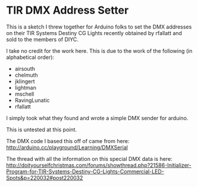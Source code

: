 TIR DMX Address Setter
======================
This is a sketch I threw together for Arduino folks to set the DMX addresses on their TIR Systems Destiny CG Lights recently obtained by rfallatt and sold to the members of DIYC.

I take no credit for the work here.  This is due to the work of the following (in alphabetical order):
- airsouth
- chelmuth
- jklingert
- lightman
- mschell
- RavingLunatic
- rfallatt

I simply took what they found and wrote a simple DMX sender for arduino.

This is untested at this point.

The DMX code I based this off of came from here:
http://arduino.cc/playground/Learning/DMXSerial

The thread with all the information on this special DMX data is here:
http://doityourselfchristmas.com/forums/showthread.php?21586-Initializer-Program-for-TIR-Systems-Destiny-CG-Lights-Commercial-LED-Spots&p=220032#post220032
